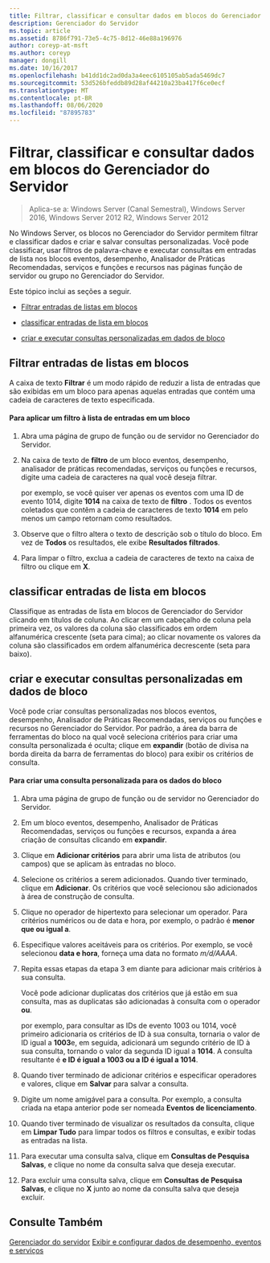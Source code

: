 ```yaml
---
title: Filtrar, classificar e consultar dados em blocos do Gerenciador do Servidor
description: Gerenciador do Servidor
ms.topic: article
ms.assetid: 8786f791-73e5-4c75-8d12-46e88a196976
author: coreyp-at-msft
ms.author: coreyp
manager: dongill
ms.date: 10/16/2017
ms.openlocfilehash: b41dd1dc2ad0da3a4eec6105105ab5ada5469dc7
ms.sourcegitcommit: 53d526bfeddb89d28af44210a23ba417f6ce0ecf
ms.translationtype: MT
ms.contentlocale: pt-BR
ms.lasthandoff: 08/06/2020
ms.locfileid: "87895783"
---
```

# <a name="filter-sort-and-query-data-in-server-manager-tiles"></a>Filtrar, classificar e consultar dados em blocos do Gerenciador do Servidor

>Aplica-se a: Windows Server (Canal Semestral), Windows Server 2016, Windows Server 2012 R2, Windows Server 2012

No Windows Server, os blocos no Gerenciador do Servidor permitem filtrar e classificar dados e criar e salvar consultas personalizadas. Você pode classificar, usar filtros de palavra-chave e executar consultas em entradas de lista nos blocos eventos, desempenho, Analisador de Práticas Recomendadas, serviços e funções e recursos nas páginas função de servidor ou grupo no Gerenciador do Servidor.

Este tópico inclui as seções a seguir.

-   [Filtrar entradas de listas em blocos](#BKMK_tiles)

-   [classificar entradas de lista em blocos](#BKMK_sort)

-   [criar e executar consultas personalizadas em dados de bloco](#BKMK_query)

## <a name="filter-list-entries-in-tiles"></a><a name=BKMK_tiles></a>Filtrar entradas de listas em blocos
A caixa de texto **Filtrar** é um modo rápido de reduzir a lista de entradas que são exibidas em um bloco para apenas aquelas entradas que contém uma cadeia de caracteres de texto especificada.

#### <a name="to-apply-a-filter-to-the-list-of-entries-in-a-tile"></a>Para aplicar um filtro à lista de entradas em um bloco

1.  Abra uma página de grupo de função ou de servidor no Gerenciador do Servidor.

2.  Na caixa de texto de **filtro** de um bloco eventos, desempenho, analisador de práticas recomendadas, serviços ou funções e recursos, digite uma cadeia de caracteres na qual você deseja filtrar.

    por exemplo, se você quiser ver apenas os eventos com uma ID de evento 1014, digite **1014** na caixa de texto de **filtro** . Todos os eventos coletados que contêm a cadeia de caracteres de texto **1014** em pelo menos um campo retornam como resultados.

3.  Observe que o filtro altera o texto de descrição sob o título do bloco. Em vez de **Todos** os resultados, ele exibe **Resultados filtrados**.

4.  Para limpar o filtro, exclua a cadeia de caracteres de texto na caixa de filtro ou clique em **X**.

## <a name="sort-list-entries-in-tiles"></a><a name=BKMK_sort></a>classificar entradas de lista em blocos
Classifique as entradas de lista em blocos de Gerenciador do Servidor clicando em títulos de coluna. Ao clicar em um cabeçalho de coluna pela primeira vez, os valores da coluna são classificados em ordem alfanumérica crescente (seta para cima); ao clicar novamente os valores da coluna são classificados em ordem alfanumérica decrescente (seta para baixo).

## <a name="create-and-run-custom-queries-on-tile-data"></a><a name=BKMK_query></a>criar e executar consultas personalizadas em dados de bloco
Você pode criar consultas personalizadas nos blocos eventos, desempenho, Analisador de Práticas Recomendadas, serviços ou funções e recursos no Gerenciador do Servidor. Por padrão, a área da barra de ferramentas do bloco na qual você seleciona critérios para criar uma consulta personalizada é oculta; clique em **expandir** (botão de divisa na borda direita da barra de ferramentas do bloco) para exibir os critérios de consulta.

#### <a name="to-create-a-custom-query-for-tile-data"></a>Para criar uma consulta personalizada para os dados do bloco

1.  Abra uma página de grupo de função ou de servidor no Gerenciador do Servidor.

2.  Em um bloco eventos, desempenho, Analisador de Práticas Recomendadas, serviços ou funções e recursos, expanda a área criação de consultas clicando em **expandir**.

3.  Clique em **Adicionar critérios** para abrir uma lista de atributos (ou campos) que se aplicam às entradas no bloco.

4.  Selecione os critérios a serem adicionados. Quando tiver terminado, clique em **Adicionar**. Os critérios que você selecionou são adicionados à área de construção de consulta.

5.  Clique no operador de hipertexto para selecionar um operador. Para critérios numéricos ou de data e hora, por exemplo, o padrão é **menor que ou igual a**.

6.  Especifique valores aceitáveis para os critérios. Por exemplo, se você selecionou **data e hora**, forneça uma data no formato *m/d/AAAA*.

7.  Repita essas etapas da etapa 3 em diante para adicionar mais critérios à sua consulta.

    Você pode adicionar duplicatas dos critérios que já estão em sua consulta, mas as duplicatas são adicionadas à consulta com o operador **ou**.

    por exemplo, para consultar as IDs de evento 1003 ou 1014, você primeiro adicionaria os critérios de ID à sua consulta, tornaria o valor de ID igual a **1003**e, em seguida, adicionará um segundo critério de ID à sua consulta, tornando o valor da segunda ID igual a **1014**. A consulta resultante é **e ID é igual a 1003 ou a ID é igual a 1014**.

8.  Quando tiver terminado de adicionar critérios e especificar operadores e valores, clique em **Salvar** para salvar a consulta.

9. Digite um nome amigável para a consulta. Por exemplo, a consulta criada na etapa anterior pode ser nomeada **Eventos de licenciamento**.

10. Quando tiver terminado de visualizar os resultados da consulta, clique em **Limpar Tudo** para limpar todos os filtros e consultas, e exibir todas as entradas na lista.

11. Para executar uma consulta salva, clique em **Consultas de Pesquisa Salvas**, e clique no nome da consulta salva que deseja executar.

12. Para excluir uma consulta salva, clique em **Consultas de Pesquisa Salvas**, e clique no **X** junto ao nome da consulta salva que deseja excluir.

## <a name="see-also"></a>Consulte Também
[Gerenciador do servidor](server-manager.md) 
 [Exibir e configurar dados de desempenho, eventos e serviços](view-and-configure-performance-event-and-service-data.md)




